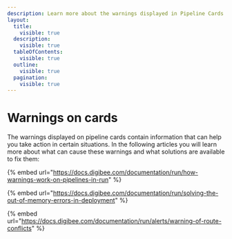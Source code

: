 ```yaml
---
description: Learn more about the warnings displayed in Pipeline Cards in Run.
layout:
  title:
    visible: true
  description:
    visible: true
  tableOfContents:
    visible: true
  outline:
    visible: true
  pagination:
    visible: true
---
```


# Warnings on cards

The warnings displayed on pipeline cards contain information that can help you take action in certain situations. In the following articles you will learn more about what can cause these warnings and what solutions are available to fix them:

{% embed url="https://docs.digibee.com/documentation/run/how-warnings-work-on-pipelines-in-run" %}

{% embed url="https://docs.digibee.com/documentation/run/solving-the-out-of-memory-errors-in-deployment" %}

{% embed url="https://docs.digibee.com/documentation/run/alerts/warning-of-route-conflicts" %}
